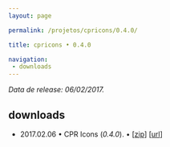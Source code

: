```yaml
---
layout: page

permalink: /projetos/cpricons/0.4.0/

title: cpricons • 0.4.0

navigation:
 - downloads
---
```


*Data de release: 06/02/2017.*  

## downloads

- <i class="far fa-calendar-alt"></i> 2017.02.06 • CPR Icons (*0.4.0*). <i class="fas fa-download"></i> • [[zip](/downloads/projects/cpricons/0ec2c828763b52bc3f29c616355dedfb.zip)] [[url](https://edcaraujo.com/apps/cpricons/?v=0.4.0)]
